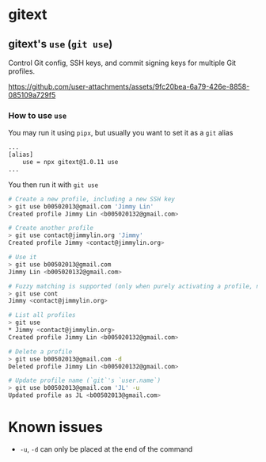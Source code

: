 # gitext

## gitext's `use` (`git use`)

Control Git config, SSH keys, and commit signing keys for multiple Git profiles.

https://github.com/user-attachments/assets/9fc20bea-6a79-426e-8858-085109a729f5

### How to use `use`

You may run it using `pipx`, but usually you want to set it as a `git` alias

```sh
...
[alias]
	use = npx gitext@1.0.11 use
...
```

You then run it with `git use`

```sh
# Create a new profile, including a new SSH key
> git use b00502013@gmail.com 'Jimmy Lin'
Created profile Jimmy Lin <b005020132@gmail.com>

# Create another profile
> git use contact@jimmylin.org 'Jimmy'
Created profile Jimmy <contact@jimmylin.org>

# Use it
> git use b00502013@gmail.com
Jimmy Lin <b005020132@gmail.com>

# Fuzzy matching is supported (only when purely activating a profile, not deleting or updating)
> git use cont
Jimmy <contact@jimmylin.org>

# List all profiles
> git use
* Jimmy <contact@jimmylin.org>
Created profile Jimmy Lin <b005020132@gmail.com>

# Delete a profile
> git use b00502013@gmail.com -d
Deleted profile Jimmy Lin <b005020132@gmail.com>

# Update profile name (`git`'s `user.name`)
> git use b00502013@gmail.com 'JL' -u
Updated profile as JL <b00502013@gmail.com>
```

# Known issues

- `-u`, `-d` can only be placed at the end of the command
